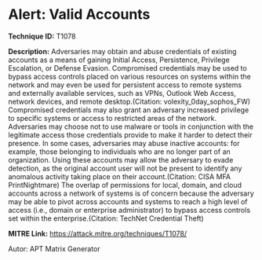 # Alert: Valid Accounts

**Technique ID:** T1078

**Description:** Adversaries may obtain and abuse credentials of existing accounts as a means of gaining Initial Access, Persistence, Privilege Escalation, or Defense Evasion. Compromised credentials may be used to bypass access controls placed on various resources on systems within the network and may even be used for persistent access to remote systems and externally available services, such as VPNs, Outlook Web Access, network devices, and remote desktop.(Citation: volexity_0day_sophos_FW) Compromised credentials may also grant an adversary increased privilege to specific systems or access to restricted areas of the network. Adversaries may choose not to use malware or tools in conjunction with the legitimate access those credentials provide to make it harder to detect their presence.  In some cases, adversaries may abuse inactive accounts: for example, those belonging to individuals who are no longer part of an organization. Using these accounts may allow the adversary to evade detection, as the original account user will not be present to identify any anomalous activity taking place on their account.(Citation: CISA MFA PrintNightmare)  The overlap of permissions for local, domain, and cloud accounts across a network of systems is of concern because the adversary may be able to pivot across accounts and systems to reach a high level of access (i.e., domain or enterprise administrator) to bypass access controls set within the enterprise.(Citation: TechNet Credential Theft)

**MITRE Link:** https://attack.mitre.org/techniques/T1078/

Autor: APT Matrix Generator

<!--
Tactics: 
Technique ID: T1078
Status: Pending
-->

